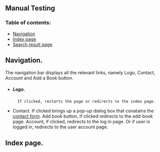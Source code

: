 ## Manual Testing

### Table of contents:
- [Navigation](#Navigation)
- [Index page](#index-page)
- [Search result page](#Search-result-page)


## Navigation.
The navigation bar displays all the relevant links, namely Logo, Contact, Account and Add a Book button.

* ##### Logo.
        If clicked, restarts the page or redirects to the index page.
* Contact. If clicked brings up a pop-up dialog box that conatains the [contact form](#contact-form).
Add book button, if clicked redirects to the add-book page.
Account, if clicked, redirects to the log in page. Or if user is logged in, redirects to the user account page.
## Index page.

